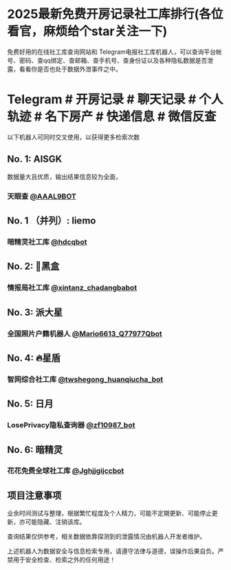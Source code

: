 # 2025最新免费开房记录社工库排行(各位看官，麻烦给个star关注一下)
免费好用的在线社工库查询网站和 Telegram电报社工库机器人，可以查询平台帐号、密码、查qq绑定、查邮箱、查手机号、查身份证以及各种隐私数据是否泄露，看看你是否也处于数据外泄事件之中。

# Telegram # 开房记录 # 聊天记录 # 个人轨迹 # 名下房产 # 快递信息 # 微信反查

以下机器人可同时交叉使用，以获得更多检索次数

## No. 1: AISGK
数据量大且优质，输出结果信息较为全面，

### 天眼查 [@AAAL9BOT](https://t.me/AAAL8BOT?start=NTgzNzg1NTEy)

## No. 1 （并列）: liemo 

### 暗精灵社工库 [@hdcqbot](https://t.me/hdcqbot?start=NTgzNzg1NTEy)

## No. 2: 🔰黑盒

### 情报局社工库 [@xintanz_chadangbabot](https://t.me/xintanz_chadangbabot?start=NTgzNzg1NTEy)

## No. 3: 派大星

### 全国照片户籍机器人 [@Mario6613_Q77977Qbot](https://t.me/xintanz_chadangbabot?start=NTgzNzg1NTEy)

## No. 4: 🔥星盾

### 智网综合社工库 [@twshegong_huanqiucha_bot](https://t.me/twshegong_huanqiucha_bot?start=qr4mnWQdL2Wx)

## No. 5: 日月

### LosePrivacy隐私查询器  [@zf10987_bot](https://t.me/zf10987_bot?start=583785512)


## No. 6: 暗精灵

### 花花免费全球社工库  [@Jghjjgijccbot](https://t.me/Jghjjgijccbot]?start=vip_1206966)

## 项目注意事项
业余时间测试与整理，根据繁忙程度及个人精力，可能不定期更新、可能停止更新，亦可能隐藏、注销该库。

查询结果仅供参考，相关数据依靠探测到的泄露情况由机器人开发者维护。

上述机器人为数据安全与信息检索专用，请遵守法律与道德，误操作后果自负。严禁用于安全检查、检索之外的任何用途！